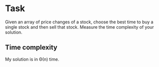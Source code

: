 # Task
Given an array of price changes of a stock, choose the best time to buy a single stock and then sell that stock.
Measure the time complexity of your solution.

## Time complexity
My solution is in Θ(n) time. 
